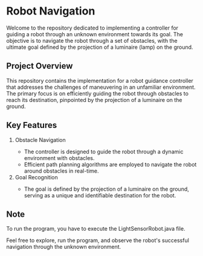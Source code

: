 # Robot Navigation

Welcome to the repository dedicated to implementing a controller for guiding a robot through an unknown environment towards its goal. The objective is to navigate the robot through a set of obstacles, with the ultimate goal defined by the projection of a luminaire (lamp) on the ground.

## Project Overview

This repository contains the implementation for a robot guidance controller that addresses the challenges of maneuvering in an unfamiliar environment. The primary focus is on efficiently guiding the robot through obstacles to reach its destination, pinpointed by the projection of a luminaire on the ground.

## Key Features

<ol>
  <li>Obstacle Navigation</li>
  <ul>
    <li>The controller is designed to guide the robot through a dynamic environment with obstacles.</li>
    <li>Efficient path planning algorithms are employed to navigate the robot around obstacles in real-time.</li>
  </ul>
  <li>Goal Recognition</li>
  <ul>
    <li>The goal is defined by the projection of a luminaire on the ground, serving as a unique and identifiable destination for the robot.</li>
  </ul>
</ol>

## Note

To run the program, you have to execute the LightSensorRobot.java file.

Feel free to explore, run the program, and observe the robot's successful navigation through the unknown environment.
